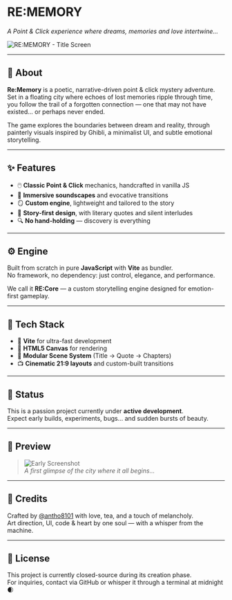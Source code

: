 # RE:MEMORY

*A Point & Click experience where dreams, memories and love intertwine...*

![RE:MEMORY - Title Screen](https://github.com/antho8101/Re-Memory/blob/main/readme_banner.png?raw=true)

---

## 🌌 About

**Re:Memory** is a poetic, narrative-driven point & click mystery adventure.  
Set in a floating city where echoes of lost memories ripple through time, you follow the trail of a forgotten connection — one that may not have existed... or perhaps never ended.

The game explores the boundaries between dream and reality, through painterly visuals inspired by Ghibli, a minimalist UI, and subtle emotional storytelling.

---

## ✨ Features

- 🖱️ **Classic Point & Click** mechanics, handcrafted in vanilla JS  
- 🎼 **Immersive soundscapes** and evocative transitions  
- 🪞 **Custom engine**, lightweight and tailored to the story  
- 📖 **Story-first design**, with literary quotes and silent interludes  
- 🔍 **No hand-holding** — discovery is everything  

---

## ⚙️ Engine

Built from scratch in pure **JavaScript** with **Vite** as bundler.  
No framework, no dependency: just control, elegance, and performance.

We call it **RE:Core** — a custom storytelling engine designed for emotion-first gameplay.

---

## 🧪 Tech Stack

- 🧠 **Vite** for ultra-fast development  
- 🎨 **HTML5 Canvas** for rendering  
- 🧱 **Modular Scene System** (Title → Quote → Chapters)  
- 📺 **Cinematic 21:9 layouts** and custom-built transitions  

---

## 🚧 Status

This is a passion project currently under **active development**.  
Expect early builds, experiments, bugs... and sudden bursts of beauty.

---

## 📸 Preview

> ![Early Screenshot](assets/preview.png)  
*A first glimpse of the city where it all begins...*

---

## 🤍 Credits

Crafted by [@antho8101](https://github.com/antho8101) with love, tea, and a touch of melancholy.  
Art direction, UI, code & heart by one soul — with a whisper from the machine.

---

## 📜 License

This project is currently closed-source during its creation phase.  
For inquiries, contact via GitHub or whisper it through a terminal at midnight 🌒